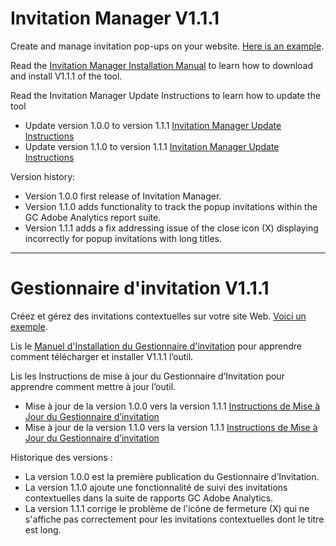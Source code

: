 # Invitation Manager V1.1.1
Create and manage invitation pop-ups on your website. [Here is an example](https://servicecanada.github.io/invitation-manager/docs/test-IM/test-eng.html?logim=1&im_scope=Page&im_surveyid=4&im_nocookiecheck=1&im_nodatecheck=1).

Read the [Invitation Manager Installation Manual](https://servicecanada.github.io/invitation-manager/docs/Installation.html) to learn how to download and install V1.1.1 of the tool.

Read the Invitation Manager Update Instructions to learn how to update the tool
- Update version 1.0.0 to version 1.1.1 [Invitation Manager Update Instructions](https://servicecanada.github.io/invitation-manager/docs/UpdateV1.0.0ToV1.1.1-en.html)
- Update version 1.1.0 to version 1.1.1 [Invitation Manager Update Instructions](https://servicecanada.github.io/invitation-manager/docs/UpdateV1.1.0ToV1.1.1-en.html)

Version history:
-	Version 1.0.0 first release of Invitation Manager.
-	Version 1.1.0 adds functionality to track the popup invitations within the GC Adobe Analytics report suite.
-	Version 1.1.1 adds a fix addressing issue of the close icon (X) displaying incorrectly for popup invitations with long titles.
	
---

# Gestionnaire d'invitation V1.1.1
Créez et gérez des invitations contextuelles sur votre site Web. [Voici un exemple](https://servicecanada.github.io/invitation-manager/docs/test-IM/test-fra.html?logim=1&im_scope=Page&im_surveyid=4&im_nocookiecheck=1&im_nodatecheck=1).

Lis le [Manuel d'Installation du Gestionnaire d'invitation](https://servicecanada.github.io/invitation-manager/docs/Installation-fr.html) pour apprendre comment télécharger et installer V1.1.1 l’outil.

Lis les Instructions de mise à jour du Gestionnaire d’Invitation pour apprendre comment mettre à jour l’outil.
- Mise à jour de la version 1.0.0 vers la version 1.1.1 [Instructions de Mise à Jour du Gestionnaire d’invitation](https://servicecanada.github.io/invitation-manager/docs/UpdateV1.0.0ToV1.1.1-fr.html)
- Mise à jour de la version 1.1.0 vers la version 1.1.1 [Instructions de Mise à Jour du Gestionnaire d’invitation](https://servicecanada.github.io/invitation-manager/docs/UpdateV1.1.0ToV1.1.1-fr.html)

Historique des versions :
-	La version 1.0.0 est la première publication du Gestionnaire d’Invitation.
-	La version 1.1.0 ajoute une fonctionnalité de suivi des invitations contextuelles dans la suite de rapports GC Adobe Analytics.
-	La version 1.1.1 corrige le problème de l'icône de fermeture (X) qui ne s'affiche pas correctement pour les invitations contextuelles dont le titre est long.

